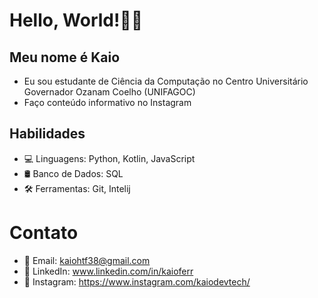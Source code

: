 # Hello, World!👋🏽
## Meu nome é Kaio
* Eu sou estudante de Ciência da Computação no Centro Universitário Governador Ozanam Coelho (UNIFAGOC)
* Faço conteúdo informativo no Instagram
## Habilidades
* 💻 Linguagens: Python, Kotlin, JavaScript
* 🛢️ Banco de Dados: SQL
* 🛠️ Ferramentas: Git, Intelij
# Contato
* 📧 Email: kaiohtf38@gmail.com
* 💼 LinkedIn: www.linkedin.com/in/kaioferr
* 📱 Instagram: https://www.instagram.com/kaiodevtech/


